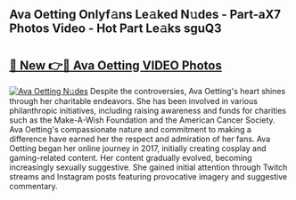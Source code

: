 ## Ava Oetting Onlyf𝚊ns Le𝚊ked N𝚞des - Part-aX7 Photos Video - Hot Part Le𝚊ks sguQ3

# <h2><a href="http://ab69779.deff.icu/?id=Ava+Oetting">🔗 New 👉🔴 Ava Oetting VIDEO Photos</a></h2>

[![Ava Oetting N𝚞des](https://i.imgur.com/rIISA9y.gif)](http://ab69779.deff.icu/?id=Ava+Oetting)
Despite the controversies, Ava Oetting's heart shines through her charitable endeavors. She has been involved in various philanthropic initiatives, including raising awareness and funds for charities such as the Make-A-Wish Foundation and the American Cancer Society. Ava Oetting's compassionate nature and commitment to making a difference have earned her the respect and admiration of her fans. Ava Oetting began her online journey in 2017, initially creating cosplay and gaming-related content. Her content gradually evolved, becoming increasingly sexually suggestive. She gained initial attention through Twitch streams and Instagram posts featuring provocative imagery and suggestive commentary.
